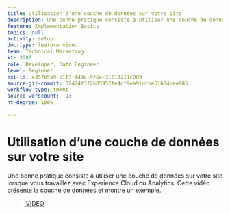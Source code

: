 ```yaml
---
title: Utilisation dʼune couche de données sur votre site
description: Une bonne pratique consiste à utiliser une couche de données sur votre site lorsque vous travaillez avec Experience Cloud ou Adobe Analytics. Cette vidéo présente la couche de données et montre un exemple.
feature: Implementation Basics
topics: null
activity: setup
doc-type: feature video
team: Technical Marketing
kt: 3585
role: Developer, Data Engineer
level: Beginner
exl-id: a357b5a9-b1f3-449c-9f6e-31613211c009
source-git-commit: 32424f3f2b05952fe4df9ea91dcbe51684cee905
workflow-type: tm+mt
source-wordcount: '93'
ht-degree: 100%

---
```


# Utilisation dʼune couche de données sur votre site

Une bonne pratique consiste à utiliser une couche de données sur votre site lorsque vous travaillez avec Experience Cloud ou Analytics. Cette vidéo présente la couche de données et montre un exemple.

>[!VIDEO](https://video.tv.adobe.com/v/28775/?quality=12)
